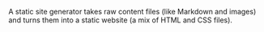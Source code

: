 A static site generator takes raw content files (like Markdown and images) and turns them into a static website (a mix of HTML and CSS files).
